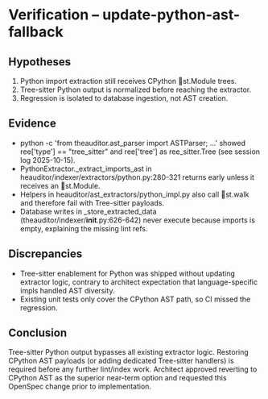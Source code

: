 # Verification – update-python-ast-fallback

## Hypotheses
1. Python import extraction still receives CPython st.Module trees.
2. Tree-sitter Python output is normalized before reaching the extractor.
3. Regression is isolated to database ingestion, not AST creation.

## Evidence
- python -c 'from theauditor.ast_parser import ASTParser; ...' showed 	ree['type'] == "tree_sitter" and 	ree['tree'] as 	ree_sitter.Tree (see session log 2025-10-15).
- PythonExtractor._extract_imports_ast in 	heauditor/indexer/extractors/python.py:280-321 returns early unless it receives an st.Module.
- Helpers in 	heauditor/ast_extractors/python_impl.py also call st.walk and therefore fail with Tree-sitter payloads.
- Database writes in _store_extracted_data (theauditor/indexer/__init__.py:626-642) never execute because imports is empty, explaining the missing lint refs.

## Discrepancies
- Tree-sitter enablement for Python was shipped without updating extractor logic, contrary to architect expectation that language-specific impls handled AST diversity.
- Existing unit tests only cover the CPython AST path, so CI missed the regression.

## Conclusion
Tree-sitter Python output bypasses all existing extractor logic. Restoring CPython AST payloads (or adding dedicated Tree-sitter handlers) is required before any further lint/index work. Architect approved reverting to CPython AST as the superior near-term option and requested this OpenSpec change prior to implementation.
